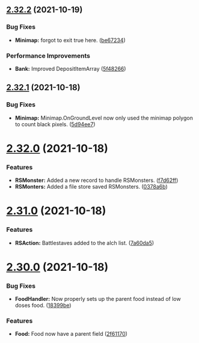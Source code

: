 ## [2.32.2](https://github.com/Torwent/WaspLib/compare/v2.32.1...v2.32.2) (2021-10-19)


### Bug Fixes

* **Minimap:** forgot to exit true here. ([be67234](https://github.com/Torwent/WaspLib/commit/be67234e0ce86e585844c12e1f96c763c00d21bc))


### Performance Improvements

* **Bank:** Improved DepositItemArray ([5f48266](https://github.com/Torwent/WaspLib/commit/5f4826693504fc51f2631a249e1fd4747590b059))



## [2.32.1](https://github.com/Torwent/WaspLib/compare/v2.32.0...v2.32.1) (2021-10-18)


### Bug Fixes

* **Minimap:** Minimap.OnGroundLevel now only used the minimap polygon to count black pixels. ([5d94ee7](https://github.com/Torwent/WaspLib/commit/5d94ee7cc3577522b5747088b690fd3a97e0a7f3))



# [2.32.0](https://github.com/Torwent/WaspLib/compare/v2.31.0...v2.32.0) (2021-10-18)


### Features

* **RSMonster:** Added a new record to handle RSMonsters. ([f7d62ff](https://github.com/Torwent/WaspLib/commit/f7d62ff826dc3b7f4c9dc13ceedffd7115ae8d01))
* **RSMonters:** Added a file store saved RSMonsters. ([0378a6b](https://github.com/Torwent/WaspLib/commit/0378a6b529133324ebd85978b56654782f98a515))



# [2.31.0](https://github.com/Torwent/WaspLib/compare/v2.30.0...v2.31.0) (2021-10-18)


### Features

* **RSAction:** Battlestaves added to the alch list. ([7a60da5](https://github.com/Torwent/WaspLib/commit/7a60da5dd92c738f6c5b18008fb6a783a4302c2a))



# [2.30.0](https://github.com/Torwent/WaspLib/compare/v2.29.1...v2.30.0) (2021-10-18)


### Bug Fixes

* **FoodHandler:** Now properly sets up the parent food instead of low doses food. ([18399be](https://github.com/Torwent/WaspLib/commit/18399be49b369834a5063cd5bc66fd30f5798265))


### Features

* **Food:** Food now have a parent field ([2f61170](https://github.com/Torwent/WaspLib/commit/2f61170cacf2a1c0df681746989b84c25b65e819))



